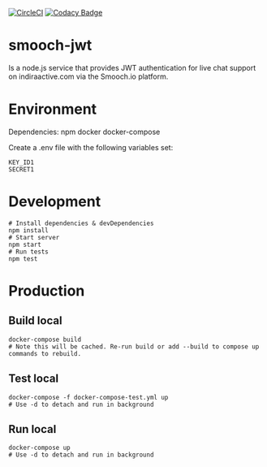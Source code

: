 [![CircleCI](https://circleci.com/gh/indira-active/smooch-jwt.svg?style=svg)](https://circleci.com/gh/indira-active/smooch-jwt)
[![Codacy Badge](https://api.codacy.com/project/badge/Grade/b255419a3acc43f1aafb5f0bf2c8a94f)](https://www.codacy.com?utm_source=github.com&amp;utm_medium=referral&amp;utm_content=indira-active/smooch-jwt&amp;utm_campaign=Badge_Grade)

# smooch-jwt
Is a node.js service that provides JWT authentication for live chat support on indiraactive.com via the Smooch.io platform.

# Environment
Dependencies:
	npm
	docker
	docker-compose

Create a .env file with the following variables set:  

    KEY_ID1  
    SECRET1


# Development
    # Install dependencies & devDependencies
    npm install
    # Start server
    npm start
    # Run tests
    npm test


# Production
## Build local
    docker-compose build
    # Note this will be cached. Re-run build or add --build to compose up commands to rebuild.

## Test local
    docker-compose -f docker-compose-test.yml up
    # Use -d to detach and run in background

## Run local
    docker-compose up 
    # Use -d to detach and run in background
